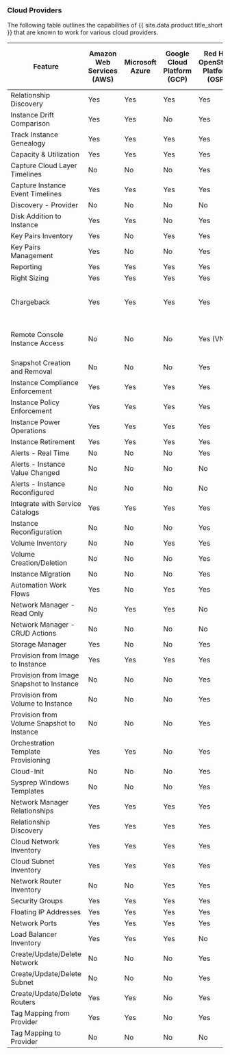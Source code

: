 ### Cloud Providers

The following table outlines the capabilities of {{ site.data.product.title_short }} that are known to work for various cloud providers.

| Feature                                    | Amazon Web Services (AWS) | Microsoft Azure | Google Cloud Platform (GCP) | Red Hat OpenStack Platform (OSP) | IBM PowerVC via the OpenStack API     | IBM Power Systems Virtual Servers         | Oracle Cloud  |
| ------------------------------------------ | ------------------------- | --------------- | --------------------------- | -------------------------------- | ------------------------------------- | ------------------------------------------|---------------|
| Relationship Discovery                     | Yes                       | Yes             | Yes                         | Yes                              | Yes                                   | Yes                                       | Yes           |
| Instance Drift Comparison                  | Yes                       | Yes             | No                          | Yes                              | No                                    | No                                        | No            |
| Track Instance Genealogy                   | Yes                       | Yes             | Yes                         | Yes                              | Yes                                   | No                                        | Yes           |
| Capacity & Utilization                     | Yes                       | Yes             | Yes                         | Yes                              | No                                    | No                                        | No            |
| Capture Cloud Layer Timelines              | No                        | No              | No                          | Yes                              | Yes                                   | No                                        | No            |
| Capture Instance Event Timelines           | Yes                       | Yes             | Yes                         | Yes                              | Yes                                   | No                                        | No            |
| Discovery - Provider                       | No                        | No              | No                          | No                               | No                                    | No                                        | No            |
| Disk Addition to Instance                  | Yes                       | Yes             | No                          | Yes                              | No                                    | Yes                                       | No            |
| Key Pairs Inventory                        | Yes                       | No              | Yes                         | Yes                              | Yes                                   | Yes                                       | No            |
| Key Pairs Management                       | Yes                       | No              | No                          | Yes                              | Yes                                   | Yes                                       | No            |
| Reporting                                  | Yes                       | Yes             | Yes                         | Yes                              | No                                    | No                                        | No            |
| Right Sizing                               | Yes                       | Yes             | Yes                         | Yes                              | Yes                                   | No                                        | No            |
| Chargeback                                 | Yes                       | Yes             | Yes                         | Yes                              | No                                    | Yes (but limited to inventory allocation) | No            |
| Remote Console Instance Access             | No                        | No              | No                          | Yes (VNC)                        | Yes (for NovaLink-managed hosts only) | No                                        | No            |
| Snapshot Creation and Removal              | No                        | No              | No                          | Yes                              | Yes                                   | No                                        | No            |
| Instance Compliance Enforcement            | Yes                       | Yes             | Yes                         | Yes                              | No                                    | No                                        | No            |
| Instance Policy Enforcement                | Yes                       | Yes             | Yes                         | Yes                              | Yes                                   | Yes                                       | Yes           |
| Instance Power Operations                  | Yes                       | Yes             | Yes                         | Yes                              | Yes                                   | Yes                                       | No            |
| Instance Retirement                        | Yes                       | Yes             | Yes                         | Yes                              | Yes                                   | Yes                                       | Yes           |
| Alerts - Real Time                         | No                        | No              | No                          | Yes                              | No                                    | No                                        | No            |
| Alerts - Instance Value Changed            | No                        | No              | No                          | No                               | No                                    | No                                        | No            |
| Alerts - Instance Reconfigured             | No                        | No              | No                          | No                               | No                                    | No                                        | No            |
| Integrate with Service Catalogs            | Yes                       | Yes             | Yes                         | Yes                              | Yes                                   | Yes                                       | Yes           |
| Instance Reconfiguration                   | No                        | No              | No                          | Yes                              | Yes                                   | No                                        | No            |
| Volume Inventory                           | No                        | No              | Yes                         | Yes                              | Yes                                   | Yes                                       | Yes           |
| Volume Creation/Deletion                   | No                        | No              | No                          | Yes                              | Yes                                   | Yes                                       | No            |
| Instance Migration                         | No                        | No              | No                          | Yes                              | Yes                                   | N/A                                       | No            |
| Automation Work Flows                      | Yes                       | No              | Yes                         | Yes                              | Yes                                   | No                                        | No            |
| Network Manager - Read Only                | No                        | Yes             | Yes                         | No                               | Yes                                   | Yes                                       | Yes           |
| Network Manager - CRUD Actions             | No                        | No              | No                          | No                               | No                                    | No                                        | No            |
| Storage Manager                            | Yes                       | No              | No                          | Yes                              | No                                    | Yes                                       | No            |
| Provision from Image to Instance           | Yes                       | Yes             | Yes                         | Yes                              | Yes                                   | Yes                                       | No            |
| Provision from Image Snapshot to Instance  | No                        | No              | No                          | Yes                              | No                                    | No                                        | No            |
| Provision from Volume to Instance          | No                        | No              | No                          | Yes                              | No                                    | No                                        | No            |
| Provision from Volume Snapshot to Instance | No                        | No              | No                          | Yes                              | No                                    | No                                        | No            |
| Orchestration Template Provisioning        | Yes                       | Yes             | No                          | Yes                              | No                                    | No                                        | No            |
| Cloud-Init                                 | No                        | No              | No                          | Yes                              | No                                    | Yes                                       | No            |
| Sysprep Windows Templates                  | No                        | No              | No                          | Yes                              | No                                    | N/A                                       | No            |
| Network Manager Relationships              | Yes                       | Yes             | Yes                         | Yes                              | No                                    | Yes                                       | Yes           |
| Relationship Discovery                     | Yes                       | Yes             | Yes                         | Yes                              | No                                    | Yes                                       | Yes           |
| Cloud Network Inventory                    | Yes                       | Yes             | Yes                         | Yes                              | No                                    | Yes                                       | Yes           |
| Cloud Subnet Inventory                     | Yes                       | Yes             | Yes                         | Yes                              | No                                    | Yes                                       | Yes           |
| Network Router Inventory                   | No                        | No              | Yes                         | Yes                              | No                                    | No                                        | No            |
| Security Groups                            | Yes                       | Yes             | Yes                         | Yes                              | No                                    | N/A                                       | No            |
| Floating IP Addresses                      | Yes                       | Yes             | Yes                         | Yes                              | No                                    | N/A                                       | No            |
| Network Ports                              | Yes                       | Yes             | Yes                         | Yes                              | No                                    | Yes                                       | Yes           |
| Load Balancer Inventory                    | Yes                       | Yes             | Yes                         | No                               | No                                    | No                                        | No            |
| Create/Update/Delete Network               | No                        | No              | No                          | Yes                              | No                                    | No                                        | No            |
| Create/Update/Delete Subnet                | No                        | No              | No                          | Yes                              | No                                    | No                                        | No            |
| Create/Update/Delete Routers               | Yes                       | Yes             | No                          | Yes                              | No                                    | No                                        | No            |
| Tag Mapping from Provider                  | Yes                       | Yes             | No                          | Yes                              | Yes                                   | No                                        | No            |
| Tag Mapping to Provider                    | No                        | No              | No                          | No                               | No                                    | No                                        | No            |
